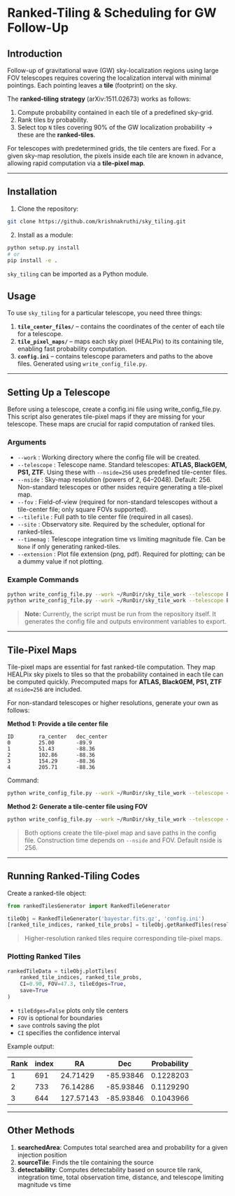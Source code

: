 # Ranked-Tiling & Scheduling for GW Follow-Up

## Introduction

Follow-up of gravitational wave (GW) sky-localization regions using large FOV telescopes requires covering the localization interval with minimal pointings. Each pointing leaves a **tile** (footprint) on the sky.

The **ranked-tiling strategy** (arXiv:1511.02673) works as follows:

1. Compute probability contained in each tile of a predefined sky-grid.  
2. Rank tiles by probability.  
3. Select top `N` tiles covering 90% of the GW localization probability → these are the **ranked-tiles**.  

For telescopes with predetermined grids, the tile centers are fixed. For a given sky-map resolution, the pixels inside each tile are known in advance, allowing rapid computation via a **tile-pixel map**.

---

## Installation

1. Clone the repository:

```bash
git clone https://github.com/krishnakruthi/sky_tiling.git
````

2. Install as a module:

```bash
python setup.py install
# or
pip install -e .
```

`sky_tiling` can be imported as a Python module. 

## Usage
To use `sky_tiling` for a particular telescope, you need three things:
1. **`tile_center_files/`** – contains the coordinates of the center of each tile for a telescope.
2. **`tile_pixel_maps/`** – maps each sky pixel (HEALPix) to its containing tile, enabling fast probability computation.
3. **`config.ini`** – contains telescope parameters and paths to the above files. Generated using `write_config_file.py`.


---

## Setting Up a Telescope

Before using a telescope, create a config.ini file using write_config_file.py. This script also generates tile-pixel maps if they are missing for your telescope. These maps are crucial for rapid computation of ranked tiles.

### Arguments

* `--work` : Working directory where the config file will be created.
* `--telescope` : Telescope name. Standard telescopes: **ATLAS, BlackGEM, PS1, ZTF**. Using these with `--nside=256` uses predefined tile-center files.
* `--nside` : Sky-map resolution (powers of 2, 64–2048). Default: 256. Non-standard telescopes or other nsides require generating a tile-pixel map.
* `--fov` : Field-of-view (required for non-standard telescopes without a tile-center file; only square FOVs supported).
* `--tilefile` : Full path to tile center file (required in all cases).
* `--site` : Observatory site. Required by the scheduler, optional for ranked-tiles.
* `--timemag` : Telescope integration time vs limiting magnitude file. Can be `None` if only generating ranked-tiles.
* `--extension` : Plot file extension (png, pdf). Required for plotting; can be a dummy value if not plotting.

### Example Commands

```bash
python write_config_file.py --work ~/RunDir/sky_tile_work --telescope BlackGEM --site None --timemag None --extension png
python write_config_file.py --work ~/RunDir/sky_tile_work --telescope BlackGEM --site lasilla --timemag None --extension pdf
```

> **Note:** Currently, the script must be run from the repository itself. It generates the config file and outputs environment variables to export.

---

## Tile-Pixel Maps
Tile-pixel maps are essential for fast ranked-tile computation. They map HEALPix sky pixels to tiles so that the probability contained in each tile can be computed quickly. Precomputed maps for **ATLAS, BlackGEM, PS1, ZTF** at `nside=256` are included. 

For non-standard telescopes or higher resolutions, generate your own as follows:

**Method 1: Provide a tile center file**

```
ID        ra_center   dec_center
0         25.00       -89.9
1         51.43       -88.36
2         102.86      -88.36
3         154.29      -88.36
4         205.71      -88.36
```

Command:

```bash
python write_config_file.py --work ~/RunDir/sky_tile_work --telescope <telescope> --site <site or None> --timemag <file or None> --tilefile <full path> --extension png
```

**Method 2: Generate a tile-center file using FOV**

```bash
python write_config_file.py --work ~/RunDir/sky_tile_work --telescope <telescope> --site <site or None> --timemag <file or None> --fov <FOV> --extension png
```

> Both options create the tile-pixel map and save paths in the config file. Construction time depends on `--nside` and FOV. Default nside is 256.

---

## Running Ranked-Tiling Codes

Create a ranked-tile object:

```python
from rankedTilesGenerator import RankedTileGenerator

tileObj = RankedTileGenerator('bayestar.fits.gz', 'config.ini')
[ranked_tile_indices, ranked_tile_probs] = tileObj.getRankedTiles(resolution=256)
```

> Higher-resolution ranked tiles require corresponding tile-pixel maps.

### Plotting Ranked Tiles

```python
rankedTileData = tileObj.plotTiles(
    ranked_tile_indices, ranked_tile_probs,
    CI=0.90, FOV=47.3, tileEdges=True,
    save=True
)
```

* `tileEdges=False` plots only tile centers
* `FOV` is optional for boundaries
* `save` controls saving the plot
* `CI` specifies the confidence interval

Example output:

| Rank | index | RA        | Dec       | Probability |
| ---- | ----- | --------- | --------- | ----------- |
| 1    | 691   | 24.71429  | -85.93846 | 0.1228203   |
| 2    | 733   | 76.14286  | -85.93846 | 0.1129290   |
| 3    | 644   | 127.57143 | -85.93846 | 0.1043966   |

---

## Other Methods

1. **searchedArea**: Computes total searched area and probability for a given injection position
2. **sourceTile**: Finds the tile containing the source
3. **detectability**: Computes detectability based on source tile rank, integration time, total observation time, distance, and telescope limiting magnitude vs time

